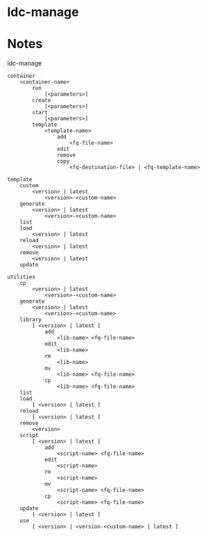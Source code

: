 # ldc-manage


Notes
=====

ldc-manage

	container  
		<container-name>
			run 
				[<parameters>]
			create 
				[<parameters>]
			start 
				[<parameters>]
			template 
				<template-name>
					add 
						<fq-file-name>
					edit
					remove
					copy 
						<fq-destination-file> | <fq-template-name>

	template
		custom
			<version> | latest
				<version>-<custom-name>
		generate
			<version> | latest
				<version>-<custom-name>
		list
		load 
			<version> | latest
		reload 
			<version> | latest
		remove 
			<version> | latest
		update

	utilities
		cp 
			<version> | latest
				<version>-<custom-name>
		generate
			<version> | latest
				<version>-<custom-name>
	    library 
			[ <version> | latest ]
				add  
					<lib-name> <fq-file-name>
				edit 
					<lib-name> 
				rm   
					<lib-name> 
				mv   
					<lib-name> <fq-file-name>
				cp   
					<lib-name> <fq-file-name>
		list
		load 
			[ <version> | latest ]
		reload 
			[ <version> | latest ]
		remove 
			<version>
		script
			[ <version> | latest ]
				add  
					<script-name> <fq-file-name>
				edit 
					<script-name>
				rm   
					<script-name>
				mv   
					<script-name> <fq-file-name>
				cp   
					<script-name> <fq-file-name>
		update
			[ <version> | latest ]
		use 
			[ <version> | <version-<custom-name> | latest ]

